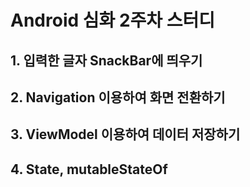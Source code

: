# Android 심화 2주차 스터디
## 1. 입력한 글자 SnackBar에 띄우기

## 2. Navigation 이용하여 화면 전환하기

## 3. ViewModel 이용하여 데이터 저장하기

## 4. State, mutableStateOf